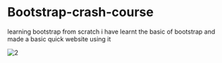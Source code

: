 # Bootstrap-crash-course
learning bootstrap from scratch 
i have learnt the basic of bootstrap and made a basic quick website  using it 

![2](https://github.com/amar1795/Bootstrap-crash-course/assets/111219074/a188bdac-6ed4-44a0-b38b-32dbecdd9c3c)
